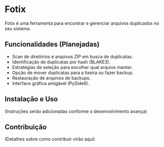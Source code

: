 # Fotix

Fotix é uma ferramenta para encontrar e gerenciar arquivos duplicados no seu sistema.

## Funcionalidades (Planejadas)

- Scan de diretórios e arquivos ZIP em busca de duplicatas.
- Identificação de duplicatas por hash (BLAKE3).
- Estratégias de seleção para escolher qual arquivo manter.
- Opção de mover duplicatas para a lixeira ou fazer backup.
- Restauração de arquivos de backups.
- Interface gráfica amigável (PySide6).

## Instalação e Uso

(Instruções serão adicionadas conforme o desenvolvimento avança)

## Contribuição

(Detalhes sobre como contribuir virão aqui) 